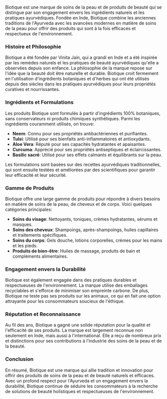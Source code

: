 Biotique est une marque de soins de la peau et de produits de beauté qui se distingue par son engagement envers les ingrédients naturels et les pratiques ayurvédiques. Fondée en Inde, Biotique combine les anciennes traditions de l'Ayurveda avec les avancées modernes en matière de soins de la peau pour offrir des produits qui sont à la fois efficaces et respectueux de l'environnement.

### Histoire et Philosophie

Biotique a été fondée par Vinita Jain, qui a grandi en Inde et a été inspirée par les remèdes naturels et les pratiques de beauté ayurvédiques qu'elle a observées depuis son enfance. La philosophie de la marque repose sur l'idée que la beauté doit être naturelle et durable. Biotique croit fermement en l'utilisation d'ingrédients botaniques et d'herbes qui ont été utilisés depuis des siècles dans les pratiques ayurvédiques pour leurs propriétés curatives et nourrissantes.

### Ingrédients et Formulations

Les produits Biotique sont formulés à partir d'ingrédients 100% botaniques, sans conservateurs ni produits chimiques synthétiques. Parmi les ingrédients couramment utilisés, on trouve:

- **Neem**: Connu pour ses propriétés antibactériennes et purifiantes.
- **Tulsi**: Utilisé pour ses bienfaits anti-inflammatoires et antioxydants.
- **Aloe Vera**: Réputé pour ses capacités hydratantes et apaisantes.
- **Curcuma**: Apprécié pour ses propriétés antiseptiques et éclaircissantes.
- **Basilic sacré**: Utilisé pour ses effets calmants et équilibrants sur la peau.

Les formulations sont basées sur des recettes ayurvédiques traditionnelles, qui sont ensuite testées et améliorées par des scientifiques pour garantir leur efficacité et leur sécurité.

### Gamme de Produits

Biotique offre une large gamme de produits pour répondre à divers besoins en matière de soins de la peau, de cheveux et de corps. Voici quelques catégories principales:

- **Soins du visage**: Nettoyants, toniques, crèmes hydratantes, sérums et masques.
- **Soins des cheveux**: Shampoings, après-shampoings, huiles capillaires et traitements spécifiques.
- **Soins du corps**: Gels douche, lotions corporelles, crèmes pour les mains et les pieds.
- **Produits de bien-être**: Huiles de massage, produits de bain et compléments alimentaires.

### Engagement envers la Durabilité

Biotique est également engagée dans des pratiques durables et respectueuses de l'environnement. La marque utilise des emballages recyclables et s'efforce de minimiser son empreinte carbone. De plus, Biotique ne teste pas ses produits sur les animaux, ce qui en fait une option attrayante pour les consommateurs soucieux de l'éthique.

### Réputation et Reconnaissance

Au fil des ans, Biotique a gagné une solide réputation pour la qualité et l'efficacité de ses produits. La marque est largement reconnue non seulement en Inde, mais aussi à l'international. Elle a reçu de nombreux prix et distinctions pour ses contributions à l'industrie des soins de la peau et de la beauté.

### Conclusion

En résumé, Biotique est une marque qui allie tradition et innovation pour offrir des produits de soins de la peau et de beauté naturels et efficaces. Avec un profond respect pour l'Ayurveda et un engagement envers la durabilité, Biotique continue de séduire les consommateurs à la recherche de solutions de beauté holistiques et respectueuses de l'environnement.